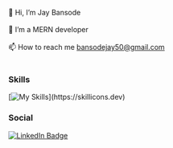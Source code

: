 👋 Hi, I’m Jay Bansode<br><br>
🌱 I’m a MERN developer<br><br>
📫 How to reach me bansodejay50@gmail.com<br><br>
  
### Skills
  
  [![My Skills](https://skillicons.dev/icons?i=html,css,js,react,redux,nodejs,express,mongodb,)](https://skillicons.dev)

### Social

<div id="badges">
  <a href="https://www.linkedin.com/in/jaykbansode/">
    <img src="https://img.shields.io/badge/LinkedIn-blue?style=for-the-badge&logo=linkedin&logoColor=white" alt="LinkedIn Badge"/>
  </a>
</div>
 
<!---
Jay-Bansode/Jay-Bansode is a ✨ special ✨ repository because its `README.md` (this file) appears on your GitHub profile.
You can click the Preview link to take a look at your changes.
--->
